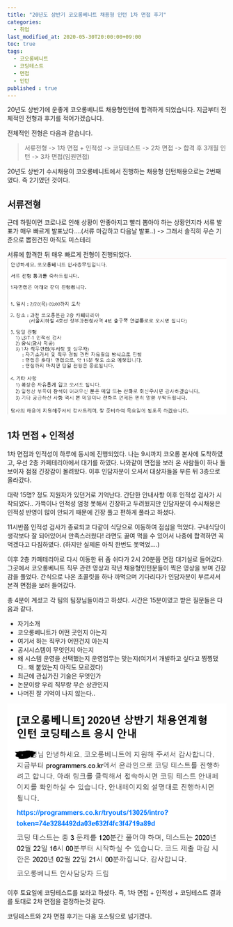 ```yaml
---
title: "20년도 상반기 코오롱베니트 채용형 인턴 1차 면접 후기"
categories: 
  - 취업
last_modified_at: 2020-05-30T20:00:00+09:00
toc: true
tags: 
  - 코오롱베니트
  - 코딩테스트
  - 면접
  - 인턴
published : true
---
```


20년도 상반기에 운좋게 코오롱베니트 채용형인턴에 합격하게 되었습니다. 지금부터 전체적인 전형과 후기를 적어가겠습니다. 

전체적인 전형은 다음과 같습니다. 
> 서류전형 -> 1차 면접 + 인적성 -> 코딩테스트 -> 2차 면접 -> 합격 후 3개월 인턴 -> 3차 면접(임원면접)

20년도 상반기 수시채용이 코오롱베니트에서 진행하는 채용형 인턴채용으로는 2번째였다. 즉 2기였던 것이다. 

## 서류전형
근데 하필이면 코로나로 인해 상황이 안좋아지고 빨리 뽑아야 하는 상황인지라 서류 발표가 매우 빠르게 발표났다....(서류 마감하고 다음날 발표..) -> 그래서 솔직히 무슨 기준으로 뽑힌건진 아직도 미스테리

서류에 합격한 뒤 매우 빠르게 전형이 진행되었다. <br/>
![서합](/assets/images/취준/코오롱_서합.png)

## 1차 면접 + 인적성

1차 면접과 인적성이 하루에 동시에 진행되었다. 나는 9시까지 코오롱 본사에 도착하였고, 우선 2층 카페테리아에서 대기를 하였다. 나와같이 면접을 보러 온 사람들이 하나 둘 보이자 점점 긴장감이 몰려왔다. 이후 인담자분이 오셔서 대상자들을 부른 뒤 3층으로 올라갔다. 

대략 15명? 정도 지원자가 있던거로 기억난다. 간단한 안내사항 이후 인적성 검사가 시작되었다.. 가뜩이나 인적성 엄청 못해서 긴장하고 두려웠지만 인담자분이 수시채용은 인적성 반영이 많이 안되기 때문에 긴장 풀고 편하게 풀라고 하셨다. 

11시반쯤 인적성 검사가 종료되고 다같이 식당으로 이동하여 점심을 먹었다. 구내식당이 생각보다 잘 되어있어서 만족스러웠다! 라면도 끓여 먹을 수 있어서 나중에 합격하면 꼭 먹겠다고 다짐하였다. (하지만 실제론 아직 한번도 못먹었....)

이후 2층 카페테리아로 다시 이동한 뒤 좀 쉬다가 2시 20분쯤 면접 대기실로 들어갔다. 그곳에서 코오롱베니트 직무 관련 영상과 작년 채용형인턴분들이 찍은 영상을 보며 긴장감을 풀었다. 간식으로 나온 초콜릿을 하나 까먹으며 기다리다가 인담자분이 부르셔서 본격 면접을 보러 들어갔다. 

총 4분이 계셨고 각 팀의 팀장님들이라고 하셨다. 시간은 15분이였고 받은 질문들은 다음과 같다. 

- 자기소개
- 코오롱베니트가 어떤 곳인지 아는지
- 여기서 하는 직무가 어떤건지 아는지
- 공시시스템이 무엇인지 아는지
- 왜 시스템 운영을 선택했는지 운영업무는 맞는지(여기서 개발하고 싶다고 찡찡댔다.. 왜 붙었는지 아직도 모르겠다)
- 최근에 관심가진 기술은 무엇인가
- 논문이랑 우리 직무랑 무슨 상관인지
- 나머진 잘 기억이 나지 않는다..


![코테](/assets/images/취준/코오롱_코테.png)


이후 토요일에 코딩테스트를 보라고 하셨다. 즉, 1차 면접 + 인적성 + 코딩테스트 결과를 토대로 2차 면접을 결정하는것 같다. 

코딩테스트와 2차 면접 후기는 다음 포스팅으로 넘기겠다. 
